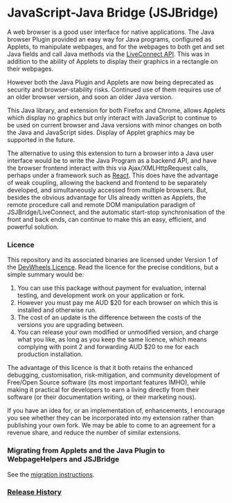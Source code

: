 # JavaScript-Java Bridge (JSJBridge)

A web browser is a good user interface for native applications. The Java browser Plugin provided an easy way for Java programs, configured as Applets, to manipulate webpages, and for the webpages to both get and set Java fields and call Java methods via the [LiveConnect API](https://www.oracle.com/technetwork/java/javase/overview/liveconnect-docs-349790.html). This was in addition to the ability of Applets to display their graphics in a rectangle on their webpages.

However both the Java Plugin and Applets are now being deprecated as security and browser-stability risks. Continued use of them requires use of an older browser version, and soon an older Java version.

This Java library, and extension for both Firefox and Chrome, allows Applets which display no graphics but only interact with JavaScript to continue to be used on current browser and Java versions with minor changes on both the Java and JavaScript sides. Display of Applet graphics may be supported in the future.

The alternative to using this extension to turn a browser into a Java user interface would be to write the Java Program as a backend API, and have the browser frontend interact with this via Ajax/XMLHttpRequest calls, perhaps under a framework such as [React](https://reactjs.org/). This does have the advantage of weak coupling, allowing the backend and frontend to be separately developed, and simultaneously accessed from multiple browsers. But, besides the obvious advantage for UIs already written as Applets, the remote procedure call and remote DOM manipulation paradigm of JSJBridge/LiveConnect, and the automatic start-stop synchronisation of the front and back ends, can continue to make this an easy, efficient, and powerful solution.

### Licence

This repository and its associated binaries are licensed under Version 1 of the [DevWheels Licence](https://devwheels.com). Read the licence for the precise conditions, but a simple summary would be:

1. You can use this package without payment for evaluation, internal testing, and development work on your application or fork.
2. However you must pay me AUD $20 for each browser on which this is installed and otherwise run.
3. The cost of an update is the difference between the costs of the versions you are upgrading between.
4. You can release your own modified or unmodified version, and charge what you like, as long as you keep the same licence, which means complying with point 2 and forwarding AUD $20 to me for each production installation.
  
The advantage of this licence is that it both retains the enhanced debugging, customisation, risk-mitigation, and community development of Free/Open Source software (its most important features IMHO), while making it practical for developers to earn a living directly from their software (or their documentation writing, or their marketing nous).

If you have an idea for, or an implementation of, enhancements, I encourage you see whether they can be incorporated into my extension rather than publishing your own fork. We may be able to come to an agreement for a revenue share, and reduce the number of similar extensions.
  
### Migrating from Applets and the Java Plugin to WebpageHelpers and JSJBridge

See the [migration instructions](MigrationInstructions.md).

### [Release History](https://advancedcontrols.com.au/jsjbridge/releases.html)
